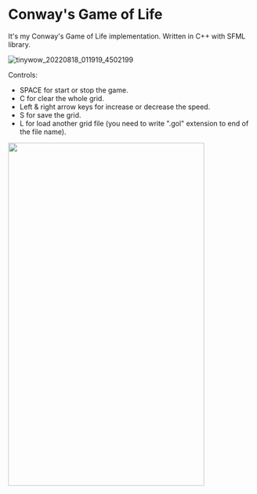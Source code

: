 # Conway's Game of Life
It's my Conway's Game of Life implementation.
Written in C++ with SFML library.

![tinywow_20220818_011919_4502199](https://user-images.githubusercontent.com/63372647/185256834-983261d8-709d-4d30-a382-be88c10ce70b.gif)

Controls:
   - SPACE for start or stop the game.
   - C for clear the whole grid.
   - Left & right arrow keys for increase or decrease the speed.
   - S for save the grid.
   - L for load another grid file (you need to write ".gol" extension to end of the file name).
   
<img src="https://media.giphy.com/media/vFKqnCdLPNOKc/giphy.gif(https://giphy.com/gifs/85NDN9Rc0WUWzCPYaK)" width="400" height="700" />
